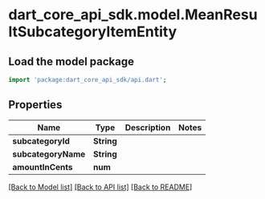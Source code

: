 # dart_core_api_sdk.model.MeanResultSubcategoryItemEntity

## Load the model package
```dart
import 'package:dart_core_api_sdk/api.dart';
```

## Properties
Name | Type | Description | Notes
------------ | ------------- | ------------- | -------------
**subcategoryId** | **String** |  | 
**subcategoryName** | **String** |  | 
**amountInCents** | **num** |  | 

[[Back to Model list]](../README.md#documentation-for-models) [[Back to API list]](../README.md#documentation-for-api-endpoints) [[Back to README]](../README.md)


